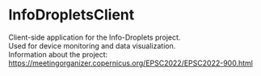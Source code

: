 # InfoDropletsClient
Client-side application for the Info-Droplets project.\
Used for device monitoring and data visualization.\
Information about the project: https://meetingorganizer.copernicus.org/EPSC2022/EPSC2022-900.html

